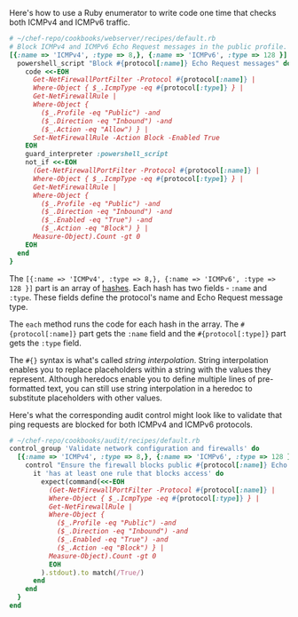 Here's how to use a Ruby enumerator to write code one time that checks both ICMPv4 and ICMPv6 traffic.

```ruby
# ~/chef-repo/cookbooks/webserver/recipes/default.rb
# Block ICMPv4 and ICMPv6 Echo Request messages in the public profile.
[{:name => 'ICMPv4', :type => 8,}, {:name => 'ICMPv6', :type => 128 }].each { |protocol|
  powershell_script "Block #{protocol[:name]} Echo Request messages" do
    code <<-EOH
      Get-NetFirewallPortFilter -Protocol #{protocol[:name]} |
      Where-Object { $_.IcmpType -eq #{protocol[:type]} } |
      Get-NetFirewallRule |
      Where-Object {
        ($_.Profile -eq "Public") -and
        ($_.Direction -eq "Inbound") -and
        ($_.Action -eq "Allow") } |
      Set-NetFirewallRule -Action Block -Enabled True
    EOH
    guard_interpreter :powershell_script
    not_if <<-EOH
      (Get-NetFirewallPortFilter -Protocol #{protocol[:name]} |
      Where-Object { $_.IcmpType -eq #{protocol[:type]} } |
      Get-NetFirewallRule |
      Where-Object {
        ($_.Profile -eq "Public") -and
        ($_.Direction -eq "Inbound") -and
        ($_.Enabled -eq "True") -and
        ($_.Action -eq "Block") } |
      Measure-Object).Count -gt 0
    EOH
  end
}
```

The `[{:name => 'ICMPv4', :type => 8,}, {:name => 'ICMPv6', :type => 128 }]` part is an array of [hashes](http://ruby-doc.org/core-2.2.0/Hash.html). Each hash has two fields &dash; `:name` and `:type`. These fields define the protocol's name and Echo Request message type.

The `each` method runs the code for each hash in the array. The `#{protocol[:name]}` part gets the `:name` field and the `#{protocol[:type]}` part gets the `:type` field.

The `#{}` syntax is what's called _string interpolation_. String interpolation enables you to replace placeholders within a string with the values they represent. Although heredocs enable you to define multiple lines of pre-formatted text, you can still use string interpolation in a heredoc to substitute placeholders with other values.

Here's what the corresponding audit control might look like to validate that ping requests are blocked for both ICMPv4 and ICMPv6 protocols.

```ruby
# ~/chef-repo/cookbooks/audit/recipes/default.rb
control_group 'Validate network configuration and firewalls' do
  [{:name => 'ICMPv4', :type => 8,}, {:name => 'ICMPv6', :type => 128 }].each { |protocol|
    control "Ensure the firewall blocks public #{protocol[:name]} Echo Request messages" do
      it 'has at least one rule that blocks access' do
        expect(command(<<-EOH
          (Get-NetFirewallPortFilter -Protocol #{protocol[:name]} |
          Where-Object { $_.IcmpType -eq #{protocol[:type]} } |
          Get-NetFirewallRule |
          Where-Object {
            ($_.Profile -eq "Public") -and
            ($_.Direction -eq "Inbound") -and
            ($_.Enabled -eq "True") -and
            ($_.Action -eq "Block") } |
          Measure-Object).Count -gt 0
          EOH
        ).stdout).to match(/True/)
      end
    end
  }
end
```
